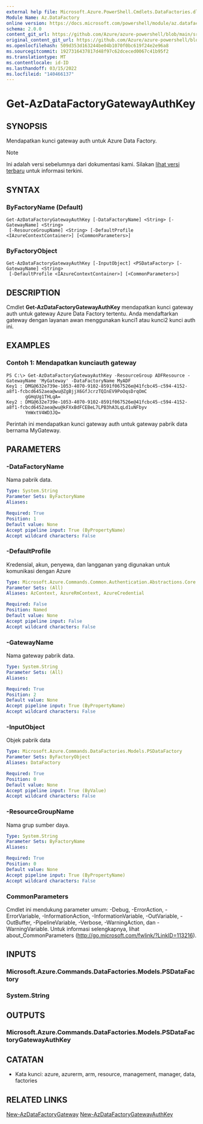 ```yaml
---
external help file: Microsoft.Azure.PowerShell.Cmdlets.DataFactories.dll-Help.xml
Module Name: Az.DataFactory
online version: https://docs.microsoft.com/powershell/module/az.datafactory/get-azdatafactorygatewayauthkey
schema: 2.0.0
content_git_url: https://github.com/Azure/azure-powershell/blob/main/src/DataFactory/DataFactoryV2/help/Get-AzDataFactoryGatewayAuthKey.md
original_content_git_url: https://github.com/Azure/azure-powershell/blob/main/src/DataFactory/DataFactoryV2/help/Get-AzDataFactoryGatewayAuthKey.md
ms.openlocfilehash: 509d353d163244be04b1070f0bc619f24e2e96a8
ms.sourcegitcommit: 1927316437817d48f97c62dceced0067c41b95f2
ms.translationtype: MT
ms.contentlocale: id-ID
ms.lasthandoff: 03/15/2022
ms.locfileid: "140466137"
---
```

# Get-AzDataFactoryGatewayAuthKey

## SYNOPSIS
Mendapatkan kunci gateway auth untuk Azure Data Factory.

> [!NOTE]
>Ini adalah versi sebelumnya dari dokumentasi kami. Silakan [lihat versi terbaru](/powershell/module/az.datafactory/get-azdatafactorygatewayauthkey) untuk informasi terkini.

## SYNTAX

### ByFactoryName (Default)
```
Get-AzDataFactoryGatewayAuthKey [-DataFactoryName] <String> [-GatewayName] <String>
 [-ResourceGroupName] <String> [-DefaultProfile <IAzureContextContainer>] [<CommonParameters>]
```

### ByFactoryObject
```
Get-AzDataFactoryGatewayAuthKey [-InputObject] <PSDataFactory> [-GatewayName] <String>
 [-DefaultProfile <IAzureContextContainer>] [<CommonParameters>]
```

## DESCRIPTION
Cmdlet **Get-AzDataFactoryGatewayAuthKey** mendapatkan kunci gateway auth untuk gateway Azure Data Factory tertentu.
Anda mendaftarkan gateway dengan layanan awan menggunakan kunci1 atau kunci2 kunci auth ini.

## EXAMPLES

### Contoh 1: Mendapatkan kunciauth gateway
```
PS C:\> Get-AzDataFactoryGatewayAuthKey -ResourceGroup ADFResource -GatewayName 'MyGateway' -DataFactoryName MyADF
Key1 : DMG@632e739e-1053-4070-9102-8591f067526e@41fcbc45-c594-4152-a8f1-fcbcd6452aea@wu@ZgBjjX6GfJcrzTQInEV9PoOqsDrqOmC
       gGHqUg1THLqA=
Key2 : DMG@632e739e-1053-4070-9102-8591f067526e@41fcbc45-c594-4152-a8f1-fcbcd6452aea@wu@kFXxBdFCEBeL7LPB3hA3LqLd1uNFbyv
       YmWxtV4WD3JQ=
```

Perintah ini mendapatkan kunci gateway auth untuk gateway pabrik data bernama MyGateway.

## PARAMETERS

### -DataFactoryName
Nama pabrik data.

```yaml
Type: System.String
Parameter Sets: ByFactoryName
Aliases:

Required: True
Position: 1
Default value: None
Accept pipeline input: True (ByPropertyName)
Accept wildcard characters: False
```

### -DefaultProfile
Kredensial, akun, penyewa, dan langganan yang digunakan untuk komunikasi dengan Azure

```yaml
Type: Microsoft.Azure.Commands.Common.Authentication.Abstractions.Core.IAzureContextContainer
Parameter Sets: (All)
Aliases: AzContext, AzureRmContext, AzureCredential

Required: False
Position: Named
Default value: None
Accept pipeline input: False
Accept wildcard characters: False
```

### -GatewayName
Nama gateway pabrik data.

```yaml
Type: System.String
Parameter Sets: (All)
Aliases:

Required: True
Position: 2
Default value: None
Accept pipeline input: True (ByPropertyName)
Accept wildcard characters: False
```

### -InputObject
Objek pabrik data

```yaml
Type: Microsoft.Azure.Commands.DataFactories.Models.PSDataFactory
Parameter Sets: ByFactoryObject
Aliases: DataFactory

Required: True
Position: 0
Default value: None
Accept pipeline input: True (ByValue)
Accept wildcard characters: False
```

### -ResourceGroupName
Nama grup sumber daya.

```yaml
Type: System.String
Parameter Sets: ByFactoryName
Aliases:

Required: True
Position: 0
Default value: None
Accept pipeline input: True (ByPropertyName)
Accept wildcard characters: False
```

### CommonParameters
Cmdlet ini mendukung parameter umum: -Debug, -ErrorAction, -ErrorVariable, -InformationAction, -InformationVariable, -OutVariable, -OutBuffer, -PipelineVariable, -Verbose, -WarningAction, dan -WarningVariable. Untuk informasi selengkapnya, lihat about_CommonParameters (http://go.microsoft.com/fwlink/?LinkID=113216).

## INPUTS

### Microsoft.Azure.Commands.DataFactories.Models.PSDataFactory

### System.String

## OUTPUTS

### Microsoft.Azure.Commands.DataFactories.Models.PSDataFactoryGatewayAuthKey

## CATATAN
* Kata kunci: azure, azurerm, arm, resource, management, manager, data, factories

## RELATED LINKS

[New-AzDataFactoryGateway](./New-AzDataFactoryGateway.md)
 [New-AzDataFactoryGatewayAuthKey](./New-AzDataFactoryGatewayAuthKey.md)


